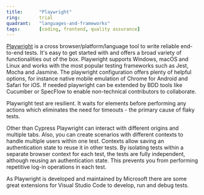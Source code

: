 ```yaml
---
title:      "Playwright"
ring:       trial
quadrant:   "languages-and-frameworks"
tags:       [coding, frontend, quality assurance]
---
```


[Playwright](https://playwright.dev) is a cross browser/platform/language tool to write reliable end-to-end tests. It's
easy to get started with and offers a broad variety of functionalities out of the box. Playwright supports Windows,
macOS and Linux and works with the most popular testing frameworks such as Jest, Mocha and Jasmine.
The playwright configuration offers plenty of helpful options, for instance native mobile emulation of Chrome for
Android and Safari for iOS. If needed playwright can be extended by BDD tools like Cucumber or SpecFlow to enable
non-technical contributors to collaborate.

Playwright test are resilient. It waits for elements before performing any actions which eliminates the need for
timeouts - the primary cause of flaky tests.

Other than Cypress Playwright can interact with different origins and multiple tabs. Also, you can create scenarios with
different contexts to handle multiple users within one test. Contexts allow saving an authentication state to reuse it
in other tests. By isolating tests within a separate browser context for each test, the tests are fully independent,
although reusing an authentication state. This prevents you from performing repetitive log-in operations in each test.

As Playwright is developed and maintained by Microsoft there are some great extensions for Visual Studio Code to
develop, run and debug tests.
